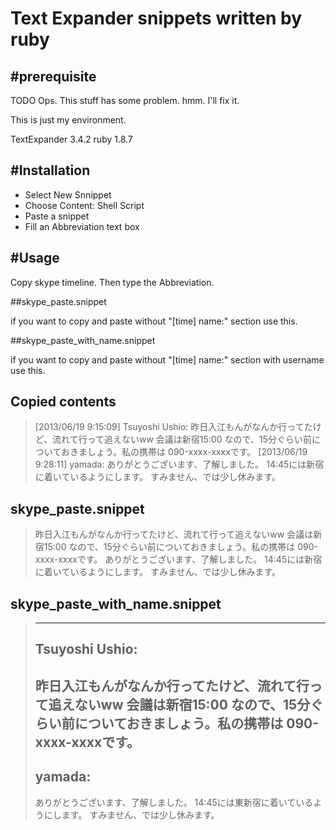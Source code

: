 Text Expander snippets written by ruby
===========================
#prerequisite
-----------------
TODO Ops. This stuff has some problem. hmm. I'll fix it.

This is just my environment.

TextExpander 3.4.2
ruby 1.8.7

#Installation
-----------------
* Select New Snnippet 
* Choose Content: Shell Script
* Paste a snippet
* Fill an Abbreviation text box


#Usage
-----------------
Copy skype timeline.
Then type the Abbreviation. 

##skype_paste.snippet

if you want to copy and paste without "[time] name:" section use this.

##skype_paste_with_name.snippet

if you want to copy and paste without "[time] name:" section with username use this.

## Copied contents
>[2013/06/19 9:15:09] Tsuyoshi Ushio: 昨日入江もんがなんか行ってたけど、流れて行って追えないww 会議は新宿15:00 なので、15分ぐらい前についておきましょう。私の携帯は 090-xxxx-xxxxです。
>[2013/06/19 9:28:11] yamada: ありがとうございます、了解しました。
>14:45には新宿に着いているようにします。
>すみません、では少し休みます。

## skype_paste.snippet
>昨日入江もんがなんか行ってたけど、流れて行って追えないww 会議は新宿15:00 なので、15分ぐらい前についておきましょう。私の携帯は 090-xxxx-xxxxです。
> ありがとうございます、了解しました。
>14:45には新宿に着いているようにします。
>すみません、では少し休みます。


## skype_paste_with_name.snippet
>------------------------
> Tsuyoshi Ushio:
>------------------------
> 昨日入江もんがなんか行ってたけど、流れて行って追えないww 会議は新宿15:00 なので、15分ぐらい前についておきましょう。私の携帯は 090-xxxx-xxxxです。
>------------------------
> yamada:
>------------------------
> ありがとうございます、了解しました。
>14:45には東新宿に着いているようにします。
>すみません、では少し休みます。
